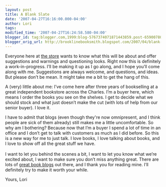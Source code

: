 ```yaml
---
layout: post
title: A Blank Slate
date: '2007-04-27T16:16:00.000-04:00'
author: Lori
tags:
modified_time: '2007-04-27T16:24:58.580-04:00'
blogger_id: tag:blogger.com,1999:blog-5767374071871443859.post-6590078003920717401
blogger_orig_url: http://brooklinebooksmith.blogspot.com/2007/04/blank-slate.html
---
```

Everyone here at [the store](http://www.brooklinebooksmith.com/) wants to know what this will be about and offer suggestions and warnings and questioning looks. Right now this is definitely a work-in-progress. I’ll be making it up as I go along, and I hope you’ll come along with me. Suggestions are always welcome, and questions, and ideas. But please don’t be mean. It might take me a bit to get the hang of this.

A (very) little about me: I’ve come here after three years of bookselling at a great independent bookstore across the Charles. I’m a buyer here, which means I order the books you see on the shelves. I get to decide what we should stock and what just doesn’t make the cut (with lots of help from our senior buyer). I love it.

I have to admit that blogs (even though they're now omnipresent, and I think people are sick of them already) still makes me a little uncomfortable.  So why am I bothering? Because now that I’m a buyer I spend a lot of time in an office and I don’t get to talk with customers as much as I did before. So this is a new way for me to just talk. I love books, I love talking about books, and I love to show off all the great stuff we have.<br /><br />I want to let you behind the scenes a bit, I want to let you know what we’re excited about, I want to make sure you don’t miss anything great. There are lots of [great book blogs](http://lbc.typepad.com/blog/) out there, and I thank you for reading mine. I’ll definitely try to make it worth your while.

Yours,
Lori